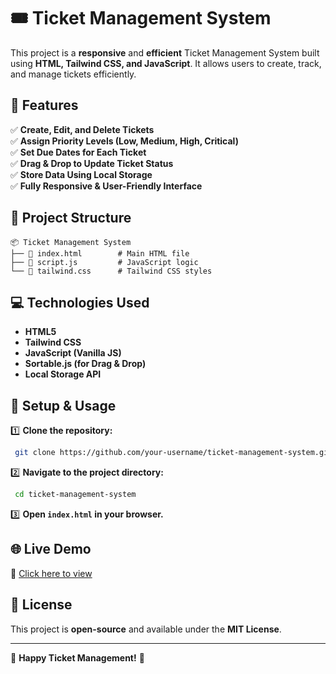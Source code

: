 # 🎟️ Ticket Management System

This project is a **responsive** and **efficient** Ticket Management System built using **HTML, Tailwind CSS, and JavaScript**. It allows users to create, track, and manage tickets efficiently.

## 🚀 Features

✅ **Create, Edit, and Delete Tickets**  
✅ **Assign Priority Levels (Low, Medium, High, Critical)**  
✅ **Set Due Dates for Each Ticket**  
✅ **Drag & Drop to Update Ticket Status**  
✅ **Store Data Using Local Storage**  
✅ **Fully Responsive & User-Friendly Interface**  

## 📂 Project Structure

```
📦 Ticket Management System
├── 📄 index.html        # Main HTML file
├── 📄 script.js         # JavaScript logic
└── 📄 tailwind.css      # Tailwind CSS styles
```

## 💻 Technologies Used

- **HTML5**  
- **Tailwind CSS**  
- **JavaScript (Vanilla JS)**  
- **Sortable.js (for Drag & Drop)**  
- **Local Storage API**  

## 🔧 Setup & Usage

1️⃣ **Clone the repository:**  
```sh
 git clone https://github.com/your-username/ticket-management-system.git
```

2️⃣ **Navigate to the project directory:**  
```sh
 cd ticket-management-system
```

3️⃣ **Open `index.html` in your browser.**  

## 🌐 Live Demo
🔗 [Click here to view](https://tamilm08.github.io/FRONTEND-PROJECTS/Intermediate-Projects/TicketManagement_System/)

## 📜 License
This project is **open-source** and available under the **MIT License**.

---

🚀 **Happy Ticket Management!** 🎉
